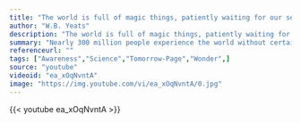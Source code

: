 ```yaml
---
title: "The world is full of magic things, patiently waiting for our senses to grow sharper."
author: "W.B. Yeats"
description: "The world is full of magic things, patiently waiting for our senses to grow sharper. - W.B. Yeats quotes from GetInspired365.com"
summary: "Nearly 300 million people experience the world without certain colors every day. ‘Color For the Colorblind’ is a short documentary about what happened when we partnered with EnChroma, maker of color blindness-correcting glasses, to help people experience colors for the first time. "
referenceurl: ""
tags: ["Awareness","Science","Tomorrow-Page","Wonder",]
source: "youtube"
videoid: "ea_xOqNvntA"
image: "https://img.youtube.com/vi/ea_xOqNvntA/0.jpg"
---
```


{{< youtube ea_xOqNvntA >}}
